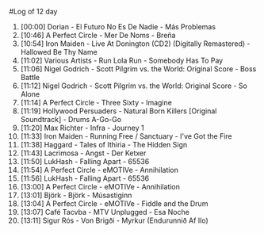 #Log of 12 day

1. [00:00] Dorian - El Futuro No Es De Nadie - Más Problemas
1. [10:46] A Perfect Circle - Mer De Noms - Breña
1. [10:54] Iron Maiden - Live At Donington (CD2) (Digitally Remastered) - Hallowed Be Thy Name
1. [11:02] Various Artists - Run Lola Run - Somebody Has To Pay
1. [11:06] Nigel Godrich - Scott Pilgrim vs. the World: Original Score - Boss Battle
1. [11:12] Nigel Godrich - Scott Pilgrim vs. the World: Original Score - So Alone
1. [11:14] A Perfect Circle - Three Sixty - Imagine
1. [11:19] Hollywood Persuaders - Natural Born Killers [Original Soundtrack] - Drums A-Go-Go
1. [11:20] Max Richter - Infra - Journey 1
1. [11:33] Iron Maiden - Running Free / Sanctuary - I've Got the Fire
1. [11:38] Haggard - Tales of Ithiria - The Hidden Sign
1. [11:43] Lacrimosa - Angst - Der Ketxer
1. [11:50] LukHash - Falling Apart - 65536
1. [11:54] A Perfect Circle - eMOTIVe - Annihilation
1. [11:56] LukHash - Falling Apart - 65536
1. [13:00] A Perfect Circle - eMOTIVe - Annihilation
1. [13:01] Björk - Björk - Músastiginn
1. [13:04] A Perfect Circle - eMOTIVe - Fiddle and the Drum
1. [13:07] Café Tacvba - MTV Unplugged - Esa Noche
1. [13:11] Sigur Rós - Von Brigði - Myrkur (Endurunnið Af Ilo)
